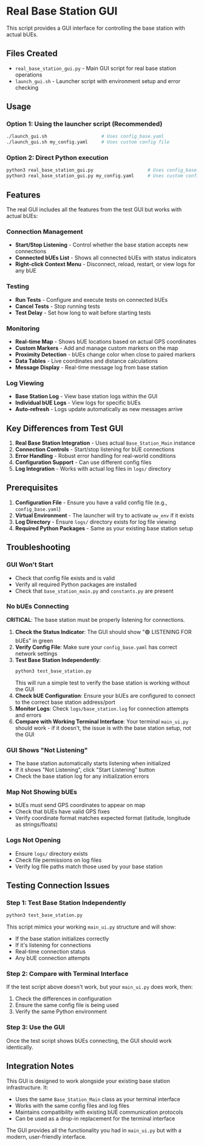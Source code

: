 # Real Base Station GUI

This script provides a GUI interface for controlling the base station with actual bUEs.

## Files Created

- `real_base_station_gui.py` - Main GUI script for real base station operations
- `launch_gui.sh` - Launcher script with environment setup and error checking

## Usage

### Option 1: Using the launcher script (Recommended)
```bash
./launch_gui.sh                    # Uses config_base.yaml
./launch_gui.sh my_config.yaml     # Uses custom config file
```

### Option 2: Direct Python execution
```bash
python3 real_base_station_gui.py                    # Uses config_base.yaml  
python3 real_base_station_gui.py my_config.yaml     # Uses custom config file
```

## Features

The real GUI includes all the features from the test GUI but works with actual bUEs:

### Connection Management
- **Start/Stop Listening** - Control whether the base station accepts new connections
- **Connected bUEs List** - Shows all connected bUEs with status indicators
- **Right-click Context Menu** - Disconnect, reload, restart, or view logs for any bUE

### Testing
- **Run Tests** - Configure and execute tests on connected bUEs
- **Cancel Tests** - Stop running tests
- **Test Delay** - Set how long to wait before starting tests

### Monitoring
- **Real-time Map** - Shows bUE locations based on actual GPS coordinates
- **Custom Markers** - Add and manage custom markers on the map
- **Proximity Detection** - bUEs change color when close to paired markers
- **Data Tables** - Live coordinates and distance calculations
- **Message Display** - Real-time message log from base station

### Log Viewing
- **Base Station Log** - View base station logs within the GUI
- **Individual bUE Logs** - View logs for specific bUEs
- **Auto-refresh** - Logs update automatically as new messages arrive

## Key Differences from Test GUI

1. **Real Base Station Integration** - Uses actual `Base_Station_Main` instance
2. **Connection Controls** - Start/stop listening for bUE connections  
3. **Error Handling** - Robust error handling for real-world conditions
4. **Configuration Support** - Can use different config files
5. **Log Integration** - Works with actual log files in `logs/` directory

## Prerequisites

1. **Configuration File** - Ensure you have a valid config file (e.g., `config_base.yaml`)
2. **Virtual Environment** - The launcher will try to activate `uw_env` if it exists
3. **Log Directory** - Ensure `logs/` directory exists for log file viewing
4. **Required Python Packages** - Same as your existing base station setup

## Troubleshooting

### GUI Won't Start
- Check that config file exists and is valid
- Verify all required Python packages are installed
- Check that `base_station_main.py` and `constants.py` are present

### No bUEs Connecting
**CRITICAL**: The base station must be properly listening for connections.

1. **Check the Status Indicator**: The GUI should show "🟢 LISTENING FOR bUEs" in green
2. **Verify Config File**: Make sure your `config_base.yaml` has correct network settings
3. **Test Base Station Independently**: 
   ```bash
   python3 test_base_station.py
   ```
   This will run a simple test to verify the base station is working without the GUI
4. **Check bUE Configuration**: Ensure your bUEs are configured to connect to the correct base station address/port
5. **Monitor Logs**: Check `logs/base_station.log` for connection attempts and errors
6. **Compare with Working Terminal Interface**: Your terminal `main_ui.py` should work - if it doesn't, the issue is with the base station setup, not the GUI

### GUI Shows "Not Listening"
- The base station automatically starts listening when initialized
- If it shows "Not Listening", click "Start Listening" button
- Check the base station log for any initialization errors

### Map Not Showing bUEs
- bUEs must send GPS coordinates to appear on map
- Check that bUEs have valid GPS fixes
- Verify coordinate format matches expected format (latitude, longitude as strings/floats)

### Logs Not Opening
- Ensure `logs/` directory exists
- Check file permissions on log files
- Verify log file paths match those used by your base station

## Testing Connection Issues

### Step 1: Test Base Station Independently
```bash
python3 test_base_station.py
```
This script mimics your working `main_ui.py` structure and will show:
- If the base station initializes correctly
- If it's listening for connections
- Real-time connection status
- Any bUE connection attempts

### Step 2: Compare with Terminal Interface
If the test script above doesn't work, but your `main_ui.py` does work, then:
1. Check the differences in configuration
2. Ensure the same config file is being used
3. Verify the same Python environment

### Step 3: Use the GUI
Once the test script shows bUEs connecting, the GUI should work identically.

## Integration Notes

This GUI is designed to work alongside your existing base station infrastructure. It:

- Uses the same `Base_Station_Main` class as your terminal interface
- Works with the same config files and log files
- Maintains compatibility with existing bUE communication protocols
- Can be used as a drop-in replacement for the terminal interface

The GUI provides all the functionality you had in `main_ui.py` but with a modern, user-friendly interface.
